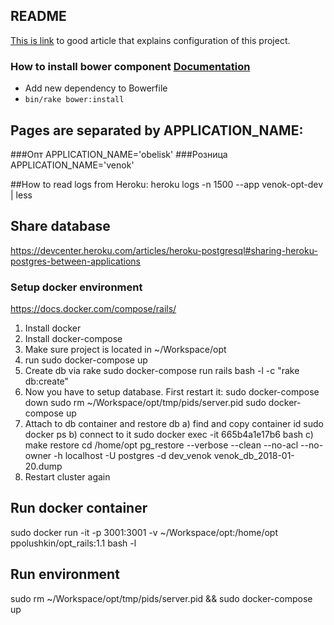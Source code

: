 ## README

[This is link](http://angular-rails.com) to good article that explains configuration of this project.

### How to install bower component [Documentation](https://github.com/rharriso/bower-rails) 
 - Add new dependency to Bowerfile
 - <code>bin/rake bower:install</code>

## Pages are separated by APPLICATION_NAME:
###Опт
APPLICATION_NAME='obelisk'
###Розница
APPLICATION_NAME='venok'

##How to read logs from Heroku:
  heroku logs -n 1500 --app venok-opt-dev | less

## Share database
https://devcenter.heroku.com/articles/heroku-postgresql#sharing-heroku-postgres-between-applications

### Setup docker environment

https://docs.docker.com/compose/rails/

1. Install docker
2. Install docker-compose
3. Make sure project is located in ~/Workspace/opt
4. run
    sudo docker-compose up
5. Create db via rake
    sudo docker-compose run rails bash -l -c "rake db:create"
6. Now you have to setup database. First restart it:
    sudo docker-compose down
    sudo rm ~/Workspace/opt/tmp/pids/server.pid
    sudo docker-compose up
7. Attach to db container and restore db
a)  find and copy container id
    sudo docker ps
b)  connect to it
    sudo docker exec -it 665b4a1e17b6 bash
c)  make restore
    cd /home/opt
    pg_restore --verbose --clean --no-acl --no-owner -h localhost -U postgres -d dev_venok venok_db_2018-01-20.dump
8. Restart cluster again

## Run docker container
sudo docker run -it -p 3001:3001 -v ~/Workspace/opt:/home/opt ppolushkin/opt_rails:1.1 bash -l

## Run environment
sudo rm ~/Workspace/opt/tmp/pids/server.pid && sudo docker-compose up
